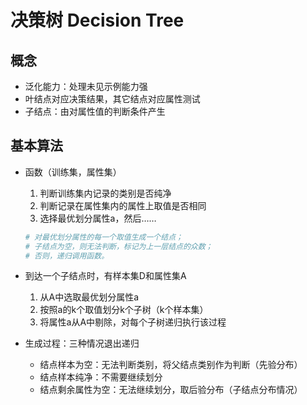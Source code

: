 # 决策树 Decision Tree

## 概念

- 泛化能力：处理未见示例能力强
- 叶结点对应决策结果，其它结点对应属性测试
- 子结点：由对属性值的判断条件产生

## 基本算法

- 函数（训练集，属性集）
  1. 判断训练集内记录的类别是否纯净
  1. 判断记录在属性集内的属性上取值是否相同
  1. 选择最优划分属性a，然后……

    ```r
    # 对最优划分属性的每一个取值生成一个结点；
    # 子结点为空，则无法判断，标记为上一层结点的众数；
    # 否则，递归调用函数。
    ```
- 到达一个子结点时，有样本集D和属性集A
  1. 从A中选取最优划分属性a
  1. 按照a的k个取值划分k个子树（k个样本集）
  1. 将属性a从A中剔除，对每个子树递归执行该过程
- 生成过程：三种情况退出递归
  - 结点样本为空：无法判断类别，将父结点类别作为判断（先验分布）
  - 结点样本纯净：不需要继续划分
  - 结点剩余属性为空：无法继续划分，取后验分布（子结点分布情况）